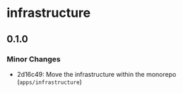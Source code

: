 # infrastructure

## 0.1.0

### Minor Changes

- 2d16c49: Move the infrastructure within the monorepo (`apps/infrastructure`)

